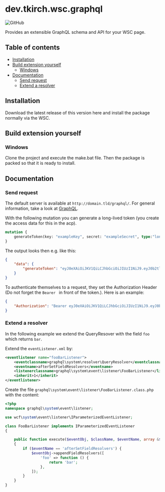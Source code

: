 # dev.tkirch.wsc.graphql

![GitHub](https://img.shields.io/github/license/tkirchDev/dev.tkirch.wsc.graphql?style=flat-square)

Provides an extensible GraphQL schema and API for your WSC page.

## Table of contents

- [Installation](#installation)
- [Build extension yourself](#build-extension-yourself)
  - [Windows](#windows)
- [Documentation](#documentation)
  - [Send request](#send-request)
  - [Extend a resolver](#extend-a-aresolver)

## Installation

Download the latest release of this version here and install the package normally via the WSC.

## Build extension yourself

### Windows

Clone the project and execute the make.bat file. Then the package is packed so that it is ready to install.

## Documentation

### Send request

The default server is available at `http://domain.tld/graphql/`. For general information, take a look at [GraphQL](https://graphql.org).

With the following mutation you can generate a long-lived token (you create the access data for this in the acp).

```GraphQL
mutation {
    generateToken(key: "exampleKey", secret: "exampleSecret", type:"longlife")
}
```

The output looks then e.g. like this:

```JSON
{
    "data": {
        "generateToken": "eyJ0eXAiOiJKV1QiLCJhbGciOiJIUzI1NiJ9.eyJ0b2tlbklEIjo2LCJleHAiOjE5MjYwMDc3NjZ9.02NE6IxapsB1NY3Qf4NzC9j_baJ--Cdfc0wVH42409E"
    }
}
```

To authenticate themselves to a request, they set the Authorization Header (Do not forget the `Bearer ` in front of the token.). Here is an example:

```JSON
{
    "Authorization": "Bearer eyJ0eXAiOiJKV1QiLCJhbGciOiJIUzI1NiJ9.eyJ0b2tlbklEIjo2LCJleHAiOjE5MjYwMDc3NjZ9.02NE6IxapsB1NY3Qf4NzC9j_baJ--Cdfc0wVH42409E"
}
```

### Extend a resolver

In the following example we extend the QueryResover with the field `foo` which returns `bar`.

Extend the `eventListener.xml` by:

```XML
<eventlistener name="fooBarListener">
    <eventclassname>graphql\system\resolver\QueryResolver</eventclassname>
    <eventname>afterSetFieldResolvers</eventname>
    <listenerclassname>graphql\system\event\listener\FooBarListener</listenerclassname>
	<inherit>1</inherit>
</eventlistener>
```

Create the file `graphql\system\event\listener\FooBarListener.class.php` with the content:

```PHP
<?php
namespace graphql\system\event\listener;

use wcf\system\event\listener\IParameterizedEventListener;

class FooBarListener implements IParameterizedEventListener
{

    public function execute($eventObj, $className, $eventName, array &$parameters)
    {
        if ($eventName == 'afterSetFieldResolvers') {
            $eventObj->appendFieldResolvers([
                'foo' => function () {
                    return 'bar';
                },
            ]);
        }
    }
}
```
